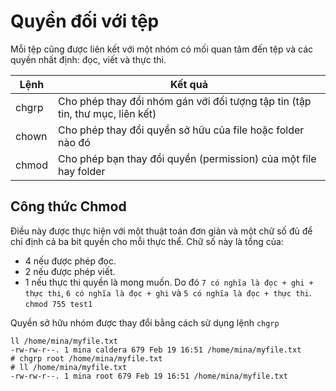 # Quyền đối với tệp
Mỗi tệp cũng được liên kết với một nhóm có mối quan tâm đến tệp và các quyền nhất định: đọc, viết và thực thi.

|Lệnh|Kết quả|
|---|---|
|chgrp|Cho phép thay đổi nhóm gán với đối tượng tập tin (tập tin, thư mục, liên kết)|
|chown|Cho phép thay đổi quyền sở hữu của file hoặc folder nào đó|
|chmod|Cho phép bạn thay đổi quyền (permission) của một file hay folder|

## Công thức Chmod
Điều này được thực hiện với một thuật toán đơn giản và một chữ số đủ để chỉ định cả ba bit quyền cho mỗi thực thể. Chữ số này là tổng của:
- 4 nếu được phép đọc.
- 2 nếu được phép viết.
- 1 nếu thực thi quyền là mong muốn.
Do đó `7 có nghĩa là đọc + ghi + thực thi`, `6 có nghĩa là đọc + ghi` và `5 có nghĩa là đọc + thực thi`.  
```chmod 755 test1```

Quyền sở hữu nhóm được thay đổi bằng cách sử dụng lệnh `chgrp`
```
ll /home/mina/myfile.txt
-rw-rw-r--. 1 mina caldera 679 Feb 19 16:51 /home/mina/myfile.txt
# chgrp root /home/mina/myfile.txt
# ll /home/mina/myfile.txt
-rw-rw-r--. 1 mina root 679 Feb 19 16:51 /home/mina/myfile.txt
```
